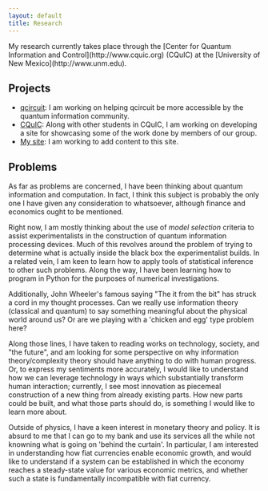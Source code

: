 ```yaml
---
layout: default
title: Research
---
```

<section class="content">
My research currently takes place through the [Center for Quantum Information and Control](http://www.cquic.org) (CQuIC) at the [University of New Mexico](http://www.unm.edu).

Projects
=========

* [qcircuit](https://github.com/CQuIC-GitHub/qcircuit): I am working on helping qcircuit be more accessible by the quantum information community.
* [CQuIC](https://cquic-github.github.io/): Along with other students in CQuIC, I am working on developing a site for showcasing some of the work done by members of our group.
* [My site](www.unm.edu/~tscholten): I am working to add content to this site.


Problems
==========
As far as problems are concerned, I have been thinking about quantum information and computation. In fact, I think this subject is probably the only one I have given any consideration to whatsoever, although finance and economics ought to be mentioned.

Right now, I am mostly thinking about the use of _model selection_ criteria to assist experimentalists in the construction of quantum information processing devices. Much of this revolves around the problem of trying to determine what is actually inside the black box the experimentalist builds. In a related vein, I am keen to learn how to apply tools of statistical inference to other such problems. Along the way, I have been learning how to program in Python for the purposes of numerical investigations.

Additionally, John Wheeler's famous saying "The it from the bit" has struck a cord in my thought processes. Can we really use information theory (classical and quantum) to say something meaningful about the physical world around us? Or are we playing with a 'chicken and egg' type problem here?

Along those lines, I have taken to reading works on technology, society, and "the future", and am looking for some perspective on why information theory/complexity theory should have anything to do with human progress. Or, to express my sentiments more accurately, I would like to understand how we can leverage technology in ways which substantially transform human interaction; currently, I see most innovation as piecemeal construction of a new thing from already existing parts. How new parts could be built, and what those parts should do, is something I would like to learn more about.

Outside of physics, I have a keen interest in monetary theory and policy. It is absurd to me that I can go to my bank and use its services all the while not knowning what is going on 'behind the curtain'. In particular, I am interested in understanding how fiat currencies enable economic growth, and would like to understand if a system can be established in which the economy reaches a steady-state value for various economic metrics, and whether such a state is fundamentally incompatible with fiat currency.
</section>
